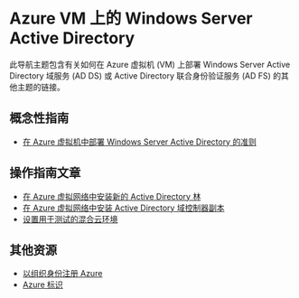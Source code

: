 <properties
	pageTitle="Azure VM 上的 Windows Server Active Directory | Azure"
	description="你可以在 Azure 虚拟机上运行 Windows Server Active Directory 域服务 (AD DS) 或 Active Directory 联合身份验证服务 (AD FS)。"
	services="active-directory"
	documentationCenter=""
	authors="markusvi"
	manager="femila"
	tags="azure-classic-portal"/>  


<tags
	ms.service="active-directory"
	ms.workload="identity"
	ms.tgt_pltfrm="na"
	ms.devlang="na"
	ms.topic="article"
	ms.date="10/10/2016"
	wacn.date="11/08/2016"
	ms.author="markusvi"/>  



# Azure VM 上的 Windows Server Active Directory


此导航主题包含有关如何在 Azure 虚拟机 (VM) 上部署 Windows Server Active Directory 域服务 (AD DS) 或 Active Directory 联合身份验证服务 (AD FS) 的其他主题的链接。

## 概念性指南

- [在 Azure 虚拟机中部署 Windows Server Active Directory 的准则](https://msdn.microsoft.com/zh-cn/library/azure/jj156090.aspx)

## 操作指南文章

- [在 Azure 虚拟网络中安装新的 Active Directory 林](/documentation/articles/active-directory-new-forest-virtual-machine/)
- [在 Azure 虚拟网络中安装 Active Directory 域控制器副本](/documentation/articles/active-directory-install-replica-active-directory-domain-controller/)
- [设置用于测试的混合云环境](/documentation/articles/virtual-machines-windows-ps-hybrid-cloud-test-env-sim/)


## 其他资源

- [以组织身份注册 Azure](/documentation/articles/sign-up-organization/)
- [Azure 标识](/documentation/articles/fundamentals-identity/)

<!---HONumber=Mooncake_1031_2016-->
